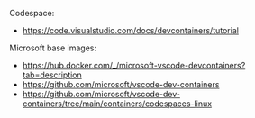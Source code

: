 Codespace:
- https://code.visualstudio.com/docs/devcontainers/tutorial

Microsoft base images:
- https://hub.docker.com/_/microsoft-vscode-devcontainers?tab=description
- https://github.com/microsoft/vscode-dev-containers
- https://github.com/microsoft/vscode-dev-containers/tree/main/containers/codespaces-linux
